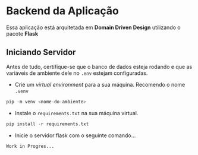 # Backend da Aplicação

Essa aplicação está arquitetada em **Domain Driven Design** utilizando o pacote **Flask**

## Iniciando Servidor

Antes de tudo, certifique-se que o banco de dados esteja rodando e que as variáveis de ambiente dele no `.env` estejam configuradas.

- Crie um _virtual environment_ para a sua máquina. Recomendo o nome `.venv`

```python
pip -m venv <nome-do-ambiente>
```

- Instale o `requirements.txt` na sua máquina virtual.

```python
pip install -r requirements.txt
```

- Inicie o servidor flask com o seguinte comando...

```bash
Work in Progres...
```
